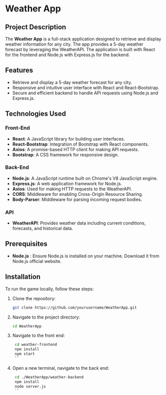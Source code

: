 # Weather App

## Project Description
The **Weather App** is a full-stack application designed to retrieve and display weather information for any city. The app provides a 5-day weather forecast by leveraging the WeatherAPI. The application is built with React for the frontend and Node.js with Express.js for the backend.

## Features
- Retrieve and display a 5-day weather forecast for any city.
- Responsive and intuitive user interface with React and React-Bootstrap.
- Secure and efficient backend to handle API requests using Node.js and Express.js.

## Technologies Used
### Front-End
- **React**: A JavaScript library for building user interfaces.
- **React-Bootstrap**: Integration of Bootstrap with React components.
- **Axios**: A promise-based HTTP client for making API requests.
- **Bootstrap**: A CSS framework for responsive design.

### Back-End
- **Node.js**: A JavaScript runtime built on Chrome's V8 JavaScript engine.
- **Express.js**: A web application framework for Node.js.
- **Axios**: Used for making HTTP requests to the WeatherAPI.
- **CORS**: Middleware for enabling Cross-Origin Resource Sharing.
- **Body-Parser**: Middleware for parsing incoming request bodies.

### API
- **WeatherAPI**: Provides weather data including current conditions, forecasts, and historical data.

## Prerequisites
- **Node.js** : Ensure Node.js is installed on your machine. Download it from Node.js official website.

## Installation

To run the game locally, follow these steps:

1. Clone the repository:
    ```bash
    git clone https://github.com/yourusername/WeatherApp.git
    ```
2. Navigate to the project directory:
    ```bash
    cd WeatherApp
    ```
3. Navigate to the front end:
   ```bash
    cd weather-frontend
    npm install
    npm start 
    ``
4. Open a new terminal, navigate to the back end:
   ```bash
    cd ./WeatherApp/weather-backend
    npm install
    node server.js 
    ``
